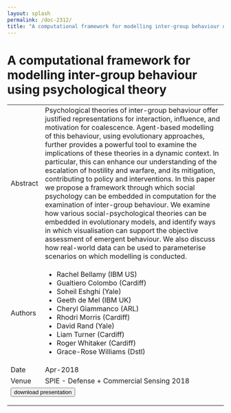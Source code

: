 ```yaml
---
layout: splash
permalink: /doc-2312/
title: "A computational framework for modelling inter-group behaviour using psychological theory"
---
```


# A computational framework for modelling inter-group behaviour using psychological theory

<table>
    <tbody>
    <tr>
        <td>Abstract</td>
        <td>Psychological theories of inter-group behaviour offer justified representations for interaction, influence, and motivation for coalescence. Agent-based modelling of this behaviour, using evolutionary approaches, further provides a powerful tool to examine the implications of these theories in a dynamic context. In particular, this can enhance our understanding of the escalation of hostility and warfare, and its mitigation, contributing to policy and interventions. In this paper we propose a framework through which social psychology can be embedded in computation for the examination of inter-group behaviour. We examine how various social-psychological theories can be embedded in evolutionary models, and identify ways in which visualisation can support the objective assessment of emergent behaviour. We also discuss how real-world data can be used to parameterise scenarios on which modelling is conducted.</td>
    </tr>
    <tr>
        <td>Authors</td>
        <td>
            <ul>
                <li>Rachel Bellamy (IBM US)</li>
                <li>Gualtiero Colombo (Cardiff)</li>
                <li>Soheil Eshghi (Yale)</li>
                <li>Geeth de Mel (IBM UK)</li>
                <li>Cheryl Giammanco (ARL)</li>
                <li>Rhodri Morris (Cardiff)</li>
                <li>David Rand (Yale)</li>
                <li>Liam Turner (Cardiff)</li>
                <li>Roger Whitaker (Cardiff)</li>
                <li>Grace-Rose Williams (Dstl)</li>
            </ul>
        </td>
    </tr>
    <tr>
        <td>Date</td>
        <td>Apr-2018</td>
    </tr>
    <tr>
        <td>Venue</td>
        <td>SPIE - Defense + Commercial Sensing 2018</td>
    </tr>
        <tr>
            <td colspan="2">
                <form method="get" action="https://dais-ita.org/sites/default/files/DAIS_ITA_SPIE_2018_P6_CompFramework.pdf">
                    <button type="submit">download presentation</button>
                </form>
            </td>
        </tr>
    </tbody>
</table>
